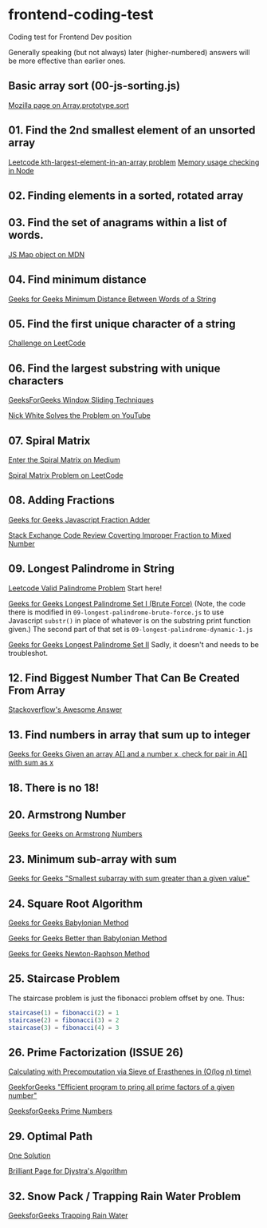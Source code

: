 # frontend-coding-test

Coding test for Frontend Dev position

Generally speaking (but not always) later (higher-numbered) answers will be more effective than earlier ones.

## Basic array sort (00-js-sorting.js)

[Mozilla page on Array.prototype.sort](https://developer.mozilla.org/en-US/docs/Web/JavaScript/Reference/Global_Objects/Array/sort)

## 01. Find the 2nd smallest element of an unsorted array

[Leetcode kth-largest-element-in-an-array problem](https://leetcode.com/problems/kth-largest-element-in-an-array/)
[Memory usage checking in Node](https://www.valentinog.com/blog/node-usage/)

## 02. Finding elements in a sorted, rotated array

## 03. Find the set of anagrams within a list of words.

[JS Map object on MDN](https://developer.mozilla.org/en-US/docs/Web/JavaScript/Reference/Global_Objects/Map)

## 04. Find minimum distance

[Geeks for Geeks Minimum Distance Between Words of a String](https://www.geeksforgeeks.org/minimum-distance-between-words-of-a-string/)

## 05. Find the first unique character of a string

[Challenge on LeetCode](https://leetcode.com/problems/first-unique-character-in-a-string/)

## 06. Find the largest substring with unique characters

[GeeksForGeeks Window Sliding Techniques](https://www.geeksforgeeks.org/window-sliding-technique/)

[Nick White Solves the Problem on YouTube](https://www.youtube.com/watch?v=3IETreEybaA)

## 07. Spiral Matrix

[Enter the Spiral Matrix on Medium](https://medium.com/@jpena91/enter-the-spiral-matrix-3d1470f8cf9f)

[Spiral Matrix Problem on LeetCode](https://leetcode.com/problems/spiral-matrix/)

## 08. Adding Fractions

[Geeks for Geeks Javascript Fraction Adder](https://www.geeksforgeeks.org/program-to-add-two-fractions/)

[Stack Exchange Code Review Coverting Improper Fraction to Mixed Number](https://codereview.stackexchange.com/questions/20854/convert-improper-fraction-to-mixed-number-with-javascript)

## 09. Longest Palindrome in String

[Leetcode Valid Palindrome Problem](https://leetcode.com/problems/valid-palindrome/) Start here!

[Geeks for Geeks Longest Palindrome Set I (Brute Force)](https://www.geeksforgeeks.org/longest-palindrome-substring-set-1/) (Note, the code there is modified in `09-longest-palindrome-brute-force.js` to use Javascript `substr()` in place of whatever is on the substring print function given.) The second part of that set is `09-longest-palindrome-dynamic-1.js`

[Geeks for Geeks Longest Palindrome Set II](https://www.geeksforgeeks.org/longest-palindromic-substring-set-2/) Sadly, it doesn't and needs to be troubleshot.

## 12. Find Biggest Number That Can Be Created From Array

[Stackoverflow's Awesome Answer](https://stackoverflow.com/questions/49530968/how-to-form-the-largest-number-from-a-set-of-an-array-in-javascript)

## 13. Find numbers in array that sum up to integer

[Geeks for Geeks Given an array A[] and a number x, check for pair in A[] with sum as x](https://www.geeksforgeeks.org/given-an-array-a-and-a-number-x-check-for-pair-in-a-with-sum-as-x/)

## 18. There is no 18!

## 20. Armstrong Number

[Geeks for Geeks on Armstrong Numbers](https://www.geeksforgeeks.org/program-for-armstrong-numbers/)

## 23. Minimum sub-array with sum

[Geeks for Geeks "Smallest subarray with sum greater than a given value"](https://www.geeksforgeeks.org/minimum-length-subarray-sum-greater-given-value/)

## 24. Square Root Algorithm

[Geeks for Geeks Babylonian Method](https://www.geeksforgeeks.org/square-root-of-a-perfect-square/)

[Geeks for Geeks Better than Babylonian Method](https://www.geeksforgeeks.org/square-root-of-an-integer/)

[Geeks for Geeks Newton-Raphson Method](https://www.geeksforgeeks.org/program-for-newton-raphson-method/)

## 25. Staircase Problem

The staircase problem is just the fibonacci problem offset by one. Thus:

```javascript
staircase(1) = fibonacci(2) = 1
staircase(2) = fibonacci(3) = 2
staircase(3) = fibonacci(4) = 3
```

## 26. Prime Factorization (ISSUE 26)

[Calculating with Precomputation via Sieve of Erasthenes in (O(log n) time)](https://www.geeksforgeeks.org/prime-factorization-using-sieve-olog-n-multiple-queries/)

[GeekforGeeks "Efficient program to pring all prime factors of a given number"](https://www.geeksforgeeks.org/print-all-prime-factors-of-a-given-number/)

[GeeksforGeeks Prime Numbers](https://www.geeksforgeeks.org/prime-factor/)

## 29. Optimal Path

[One Solution](https://baffinlee.com/leetcode-javascript/problem/minimum-path-sum.html)

[Brilliant Page for Djystra's Algorithm](https://brilliant.org/wiki/dijkstras-short-path-finder/#)

## 32. Snow Pack / Trapping Rain Water Problem

[GeeksforGeeks Trapping Rain Water](https://www.geeksforgeeks.org/trapping-rain-water/)
